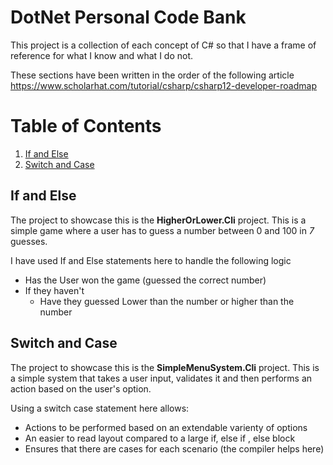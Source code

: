 # DotNet Personal Code Bank

This project is a collection of each concept of C# so that I have a frame of reference for
what I know and what I do not.

These sections have been written in the order of the following article https://www.scholarhat.com/tutorial/csharp/csharp12-developer-roadmap

# Table of Contents

1. [If and Else](#if_and_else)
1. [Switch and Case](#switch_and_case)


## If and Else <a name="if_and_else"></a>

The project to showcase this is the **HigherOrLower.Cli** project. This is a simple
game where a user has to guess a number between 0 and 100 in *7* guesses.

I have used If and Else statements here to handle the following logic

- Has the User won the game (guessed the correct number)
- If they haven't
	- Have they guessed Lower than the number or higher than the number


## Switch and Case <a name="switch_and_case"></a>

The project to showcase this is  the **SimpleMenuSystem.Cli** project. This is a 
simple system that takes a user input, validates it and then performs an action
based on the user's option.

Using a switch case statement here allows:
- Actions to be performed based on an extendable varienty of options
- An easier to read layout compared to a large if, else if , else block
- Ensures that there are cases for each scenario (the compiler helps here)
